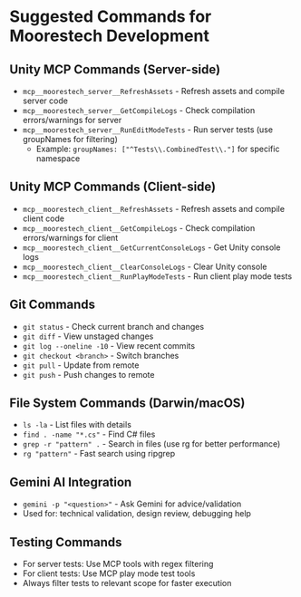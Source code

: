 # Suggested Commands for Moorestech Development

## Unity MCP Commands (Server-side)
- `mcp__moorestech_server__RefreshAssets` - Refresh assets and compile server code
- `mcp__moorestech_server__GetCompileLogs` - Check compilation errors/warnings for server
- `mcp__moorestech_server__RunEditModeTests` - Run server tests (use groupNames for filtering)
  - Example: `groupNames: ["^Tests\\.CombinedTest\\."]` for specific namespace

## Unity MCP Commands (Client-side)
- `mcp__moorestech_client__RefreshAssets` - Refresh assets and compile client code
- `mcp__moorestech_client__GetCompileLogs` - Check compilation errors/warnings for client
- `mcp__moorestech_client__GetCurrentConsoleLogs` - Get Unity console logs
- `mcp__moorestech_client__ClearConsoleLogs` - Clear Unity console
- `mcp__moorestech_client__RunPlayModeTests` - Run client play mode tests

## Git Commands
- `git status` - Check current branch and changes
- `git diff` - View unstaged changes
- `git log --oneline -10` - View recent commits
- `git checkout <branch>` - Switch branches
- `git pull` - Update from remote
- `git push` - Push changes to remote

## File System Commands (Darwin/macOS)
- `ls -la` - List files with details
- `find . -name "*.cs"` - Find C# files
- `grep -r "pattern" .` - Search in files (use rg for better performance)
- `rg "pattern"` - Fast search using ripgrep

## Gemini AI Integration
- `gemini -p "<question>"` - Ask Gemini for advice/validation
- Used for: technical validation, design review, debugging help

## Testing Commands
- For server tests: Use MCP tools with regex filtering
- For client tests: Use MCP play mode test tools
- Always filter tests to relevant scope for faster execution